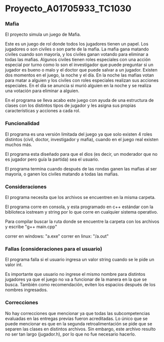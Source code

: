# Proyecto_A01705933_TC1030
### Mafia 
El proyecto simula un juego de Mafia. 

Este es un juego de rol donde todos los jugadores tienen un papel. Los jugadores o son civiles o son parte de la mafia. La mafia gana matando civiles cuando son mayoría, y los civiles ganan votando para eliminar a todas las mafias. Algunos civiles tienen roles especiales con una acción especial por turno como lo son el investigador que puede preguntar si un jugador es bueno o malo y el doctor que puede salvar a un jugador. Existen dos momentos en el juego, la noche y el día. En la noche las mafias votan para matar a alguien y los civiles con roles especiales realizan sus acciones especiales. En el día se anuncia si murió alguien en la noche y se realiza una votación para eliminar a alguien. 

En el programa se lleva acabo este juego con ayuda de una estructura de clases con los distintos tipos de jugador y les asigna sus propias características y acciones a cada rol.

### Funcionalidad
El programa es una versión limitada del juego ya que solo existen 4 roles distintos (civil, doctor, investigador y mafia), cuando en el juego real existen muchos más. 

El programa esta diseñado para que el dios (es decir, un moderador que no es jugador pero guía la partida) sea el usuario. 

El programa termina cuando después de las rondas ganen las mafias al ser mayoría, o ganen los civiles matando a todas las mafias. 

### Consideraciones 
El programa necesita que los archivos se encuentren en la misma carpeta. 

El programa corre en consola, y esta programado en c++ estándar con la biblioteca iostream y string por lo que corre en cualquier sistema operativo.

Para compilar buscar la ruta donde se encuentre la carpeta con los archivos y escribe "g++ main.cpp"

correr en windows: "a.exe"
correr en linux: "/a.out"

### Fallas (consideraciones para el usuario) 
El programa falla si el usuario ingresa un valor string cuando se le pide un valor int. 

Es importante que usuario no ingrese el mismo nombre para distintos jugadores ya que el juego no va a funcionar de la manera en la que se busca. También como recomendación, eviten los espacios después de los nombres ingresados. 

### Correcciones

No hay correcciones que mencionar ya que todas las subcompetencias evaluadas en las entregas previas fueron acreditadas. 
Lo único que se puede mencionar es que en la segunda retroalimentación se pide que se separen las clases en distintos archivos. Sin embargo, este archivo resulto no ser tan largo (jugador.h), por lo que no fue necesario hacerlo. 

